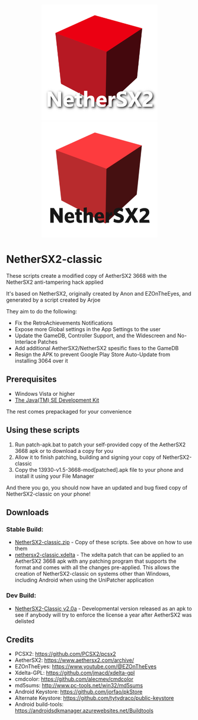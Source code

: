 <p align="center">
  <img width="312" height="312" src="/.github/assets/logo_light.png#gh-dark-mode-only">
  <img width="312" height="312" src="/.github/assets/logo_dark.png#gh-light-mode-only">
</p>

# NetherSX2-classic
These scripts create a modified copy of AetherSX2 3668 with the NetherSX2 anti-tampering hack applied
  
It's based on NetherSX2, originally created by Anon and EZOnTheEyes, and generated by a script created by Arjoe

They aim to do the following:
* Fix the RetroAchievements Notifications
* Expose more Global settings in the App Settings to the user
* Update the GameDB, Controller Support, and the Widescreen and No-Interlace Patches
* Add additional AetherSX2/NetherSX2 spesific fixes to the GameDB
* Resign the APK to prevent Google Play Store Auto-Update from installing 3064 over it

## Prerequisites
* Windows Vista or higher
* [The Java(TM) SE Development Kit](https://www.oracle.com/java/technologies/downloads/#jdk21-windows)

The rest comes prepackaged for your convenience

## Using these scripts
1. Run patch-apk.bat to patch your self-provided copy of the AetherSX2 3668 apk or to download a copy for you
2. Allow it to finish patching, building and signing your copy of NetherSX2-classic
3. Copy the 13930-v1.5-3668-mod[patched].apk file to your phone and install it using your File Manager

And there you go, you should now have an updated and bug fixed copy of NetherSX2-classic on your phone!

## Downloads
### Stable Build: 
* [NetherSX2-classic.zip](https://github.com/Trixarian/NetherSX2-classic/releases/download/1.0/NetherSX2-classic.zip) - Copy of these scripts. See above on how to use them
* [nethersx2-classic.xdelta](https://github.com/Trixarian/NetherSX2-classic/releases/download/1.0/nethersx2-classic.xdelta) - The xdelta patch that can be applied to an AetherSX2 3668 apk with any patching program that supports the format and comes with all the changes pre-applied. This allows the creation of NetherSX2-classic on systems other than Windows, including Android when using the UniPatcher application
### Dev Build:
* [NetherSX2-Classic v2.0a](https://github.com/Trixarian/NetherSX2-classic/releases/download/2.0a/15210-v2.0-3668-signed.apk) - Developmental version released as an apk to see if anybody will try to enforce the license a year after AetherSX2 was delisted

## Credits
* PCSX2: <https://github.com/PCSX2/pcsx2> 
* AetherSX2: <https://www.aethersx2.com/archive/> 
* EZOnTheEyes: <https://www.youtube.com/@EZOnTheEyes>
* Xdelta-GPL: <https://github.com/jmacd/xdelta-gpl>
* cmdcolor: <https://github.com/alecmev/cmdcolor>
* md5sums: http://www.pc-tools.net/win32/md5sums
* Android Keystore: <https://github.com/jorfao/pkStore>
* Alternate Keystore: <https://github.com/tytydraco/public-keystore>
* Android build-tools: <https://androidsdkmanager.azurewebsites.net/Buildtools>
